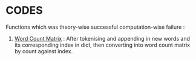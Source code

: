 # CODES
Functions which was theory-wise successful computation-wise failure :
1. [Word Count Matrix](word_count_matrix.py) : After tokenising and appending in new words and its corresponding index in dict, then converting into word count matrix by count against index.
